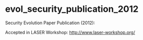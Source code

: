 evol_security_publication_2012
==============================

Security Evolution Paper Publication (2012):

Accepted in LASER Workshop: http://www.laser-workshop.org/

